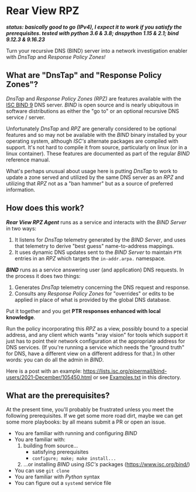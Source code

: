 # Rear View RPZ

___status: basically good to go (IPv4), I expect it to work if you satisfy the prerequisites. tested with python 3.6 & 3.8; dnspython 1.15 & 2.1; bind 9.12.3 & 9.16.23___

Turn your recursive DNS (BIND) server into a network investigation enabler with _DnsTap_ and _Response Policy Zones!_

## What are "DnsTap" and "Response Policy Zones"?

_DnsTap_ and _Response Policy Zones (RPZ)_ are features available with the [ISC BIND 9](https://www.isc.org/bind/) DNS server. _BIND_ is open source and is nearly ubiquitous in software distributions as either the "go to" or an optional recursive DNS service / server.

Unfortunately _DnsTap_ and _RPZ_ are generally considered to be optional features and so may not be available with the _BIND_ binary installed by your operating system, although _ISC's_ alternate packages are compiled with support. It's not hard to compile it from source, particularly on linux (or in a linux container).
These features are documented as part of the regular _BIND_ reference manual.

What's perhaps unusual about usage here is putting _DnsTap_ to work to update a zone served and utilized by the same DNS server as an _RPZ_ and utilizing that _RPZ_ not as a "ban hammer" but as a source of preferred information.

## How does this work?

___Rear View RPZ Agent___ runs as a service and interacts with the _BIND Server_ in two ways:

1. It listens for _DnsTap_ telemetry generated by the _BIND Server_, and uses that telemetry to derive "best guess" name-to-address mappings.
2. It uses dynamic DNS updates sent to the _BIND Server_ to maintain `PTR` entries in an _RPZ_ which targets the `in-addr.arpa.` namespace.

___BIND___ runs as a service answering user (and application) DNS requests. In the process it does two things:

1. Generates _DnsTap_ telemetry concerning the DNS request and response.
2. Consults any _Response Policy Zones_ for "overrides" or edits to be applied in place of what is provided by the global DNS database.

Put it together and you get **PTR responses enhanced with local knowledge**.

Run the policy incorporating this _RPZ_ as a view, possibly bound to a special address, and any client which wants "xray vision" for tools which support it just has to point their network configuration at the appropriate address for DNS services. (If you're running a service which needs the "ground truth" for DNS, have a different view on a different address for that.) In other words: you can do all the admin in _BIND_.

Here is a post with an example: https://lists.isc.org/pipermail/bind-users/2021-December/105450.html or see [Examples.txt](Examples.txt) in this directory.

## What are the prerequisites?

At the present time, you'll probably be frustrated unless you meet the following prerequisites.
If we get some more road dirt, maybe we can get some more playbooks: by all means submit a PR or
open an issue.

* You are familiar with running and configuring _BIND_
* You are familiar with:
  1. building from source...
     * satisfying prerequisites
     * `configure; make; make install...`
  1. ...or installing _BIND_ using _ISC's_ packages (https://www.isc.org/bind/)
* You can use `git clone`
* You are familiar with _Python_ syntax
* You can figure out a `systemd` service file


